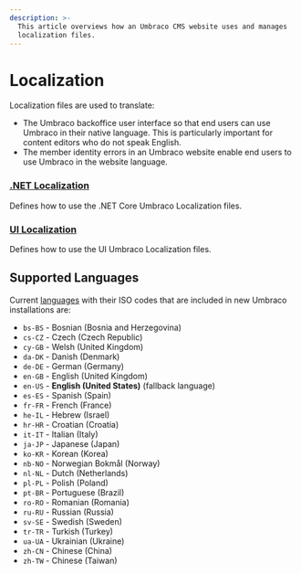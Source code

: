 ```yaml
---
description: >-
  This article overviews how an Umbraco CMS website uses and manages
  localization files.
---
```


# Localization

Localization files are used to translate:

* The Umbraco backoffice user interface so that end users can use Umbraco in their native language. This is particularly important for content editors who do not speak English.
* The member identity errors in an Umbraco website enable end users to use Umbraco in the website language.

### [.NET Localization](net-localization.md)

Defines how to use the .NET Core Umbraco Localization files.

### [UI Localization](ui-localization.md)

Defines how to use the UI Umbraco Localization files.

## Supported Languages

Current [languages](https://github.com/umbraco/Umbraco-CMS/tree/contrib/src/Umbraco.Core/EmbeddedResources/Lang) with their ISO codes that are included in new Umbraco installations are:

* `bs-BS` - Bosnian (Bosnia and Herzegovina)
* `cs-CZ` - Czech (Czech Republic)
* `cy-GB` - Welsh (United Kingdom)
* `da-DK` - Danish (Denmark)
* `de-DE` - German (Germany)
* `en-GB` - English (United Kingdom)
* `en-US` - **English (United States)** (fallback language)
* `es-ES` - Spanish (Spain)
* `fr-FR` - French (France)
* `he-IL` - Hebrew (Israel)
* `hr-HR` - Croatian (Croatia)
* `it-IT` - Italian (Italy)
* `ja-JP` - Japanese (Japan)
* `ko-KR` - Korean (Korea)
* `nb-NO` - Norwegian Bokmål (Norway)
* `nl-NL` - Dutch (Netherlands)
* `pl-PL` - Polish (Poland)
* `pt-BR` - Portuguese (Brazil)
* `ro-RO` - Romanian (Romania)
* `ru-RU` - Russian (Russia)
* `sv-SE` - Swedish (Sweden)
* `tr-TR` - Turkish (Turkey)
* `ua-UA` - Ukrainian (Ukraine)
* `zh-CN` - Chinese (China)
* `zh-TW` - Chinese (Taiwan)
